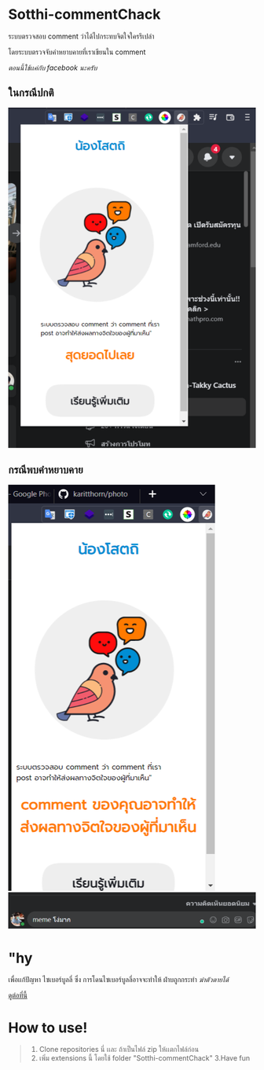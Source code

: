 # Sotthi-commentChack
 ระบบตรวจสอบ comment ว่าได้ไปกระทบจิตใจใครรึเปล่า
 
 โดยระบบตรวจจับคำหยาบคายที่เราเขียนใน comment
 
 

 *ตอนนี้ใช้เเค่กับ facebook นะครับ*
 
  ## ในกรณีปกติ
 ![img](https://raw.githubusercontent.com/karitthorn/photo/main/image.png)
 ## กรณีพบคำหยาบคาย
 ![img2](https://raw.githubusercontent.com/karitthorn/photo/main/image%20(1).png)
 ![img1](https://raw.githubusercontent.com/karitthorn/photo/main/1.png)
 
 # "hy
 เพื่อเเก้ปัญหา ไซเบอร์บูลลี่ ซึ่ง การโดนไซเบอร์บูลลี่อาจจะทำให้ ฝ่าบถูกกระทำ *ฆ่าตัวตายได้*
 
 [ดูต่อที่นี้](https://www.youtube.com/watch?v=e77JEpHkOEg)
 
 
# How to use!
>1. Clone  repositories นี่ เเละ ถ้าเป็นไฟล์ zip ให้เเตกไฟล์ก่อน
>2. เพิ่ม extensions นี้ โดยใช้ folder   "Sotthi-commentChack"
>3.Have fun
